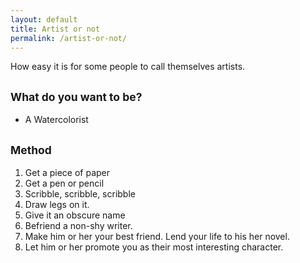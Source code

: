 ```yaml
---
layout: default
title: Artist or not
permalink: /artist-or-not/
---
```

How easy it is for some people to call themselves artists.

## <small> What do you want to be?</small>

* A Watercolorist


## <small>Method</small>

1. Get a piece of paper
2. Get a pen or pencil
3. Scribble, scribble, scribble
4. Draw legs on it.
5. Give it an obscure name
6. Befriend a non-shy writer.
7. Make him or her your best friend. Lend your life to his her novel.
8. Let him or her promote you as their most interesting character.

